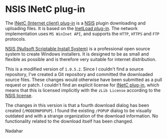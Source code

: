 # NSIS INetC plug-in

The [INetC (Internet client) plug-in][1] is a [NSIS][2] plugin downloading and uploading files. It is based on the 
[InetLoad plug-in][4]. The network implementation uses `MS WinInet API`, and supports the `HTTP`, `HTTPS` and `FTP` protocols.

[NSIS (Nullsoft Scriptable Install System)][2] is a professional open source system to create Windows installers.
It is designed to be as small and flexible as possible and is therefore very suitable for internet distribution.

This is a modified version of `1.0.5.2`. Since I couldn't find a source repository, I've created a Git repository and 
committed the downloaded source files. These changes would otherwise have been submitted as a pull request or patch.
I couldn't find an explicit license for [INetC plug-in][1], which means that this is licensed implicitly with the `zLib License`
according to the [NSIS license][3].

The changes in this version is that a fourth download dialog has been created (`/MODERNPOPUP`). I found the
existing `/POPUP` dialog to be visually outdated and with a strange organization of the download information.
No functionality related to the download itself has been changed.

Nadahar

  [1]: http://nsis.sourceforge.net/Inetc_plug-in
  [2]: http://nsis.sourceforge.net/Main_Page
  [3]: http://nsis.sourceforge.net/License
  [4]: http://nsis.sourceforge.net/InetLoad_plug-in
